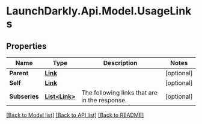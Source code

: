 # LaunchDarkly.Api.Model.UsageLinks
## Properties

Name | Type | Description | Notes
------------ | ------------- | ------------- | -------------
**Parent** | [**Link**](Link.md) |  | [optional] 
**Self** | [**Link**](Link.md) |  | [optional] 
**Subseries** | [**List&lt;Link&gt;**](Link.md) | The following links that are in the response. | [optional] 

[[Back to Model list]](../README.md#documentation-for-models) [[Back to API list]](../README.md#documentation-for-api-endpoints) [[Back to README]](../README.md)

